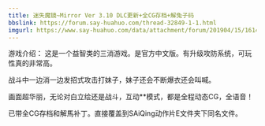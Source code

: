 ```yaml
---
title: 迷失魔镜~Mirror Ver 3.10 DLC更新+全CG存档+解兔子码
bbslink: https://forum.say-huahuo.com/thread-32849-1-1.html
imgurl: https://www.say-huahuo.com/data/attachment/forum/201904/15/161413m636b3um6b2zmye6.png
---
```


游戏介绍：
这是一个益智类的三消游戏。是官方中文版。有升级攻防系统，可玩性真的非常高。

战斗中一边消一边发招式攻击打妹子，妹子还会不断爆衣还会叫喊。

画面超华丽，无论对白立绘还是战斗，互动**模式，都是全程动态CG，全语音！

已带全CG存档和解馬补丁。直接覆盖到SAiQing动作片E文件夹下同名文件。<!--more-->
